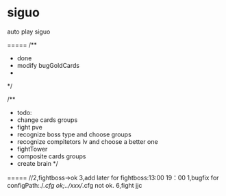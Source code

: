 siguo
=====

auto play siguo

=====
/**
 * done
 * modify bugGoldCards
 * 
 */

/**
 * todo:
 * change cards groups
 * fight pve
 * recognize boss type and choose groups
 * recognize compitetors lv and choose a better one
 * fightTower
 * composite cards groups
 * create brain
 */

=====
//2,fightboss->ok
3,add later for fightboss:13:00 19：00
1,bugfix for configPath:./*.cfg ok;../xxx/*.cfg not ok.
6,fight jjc